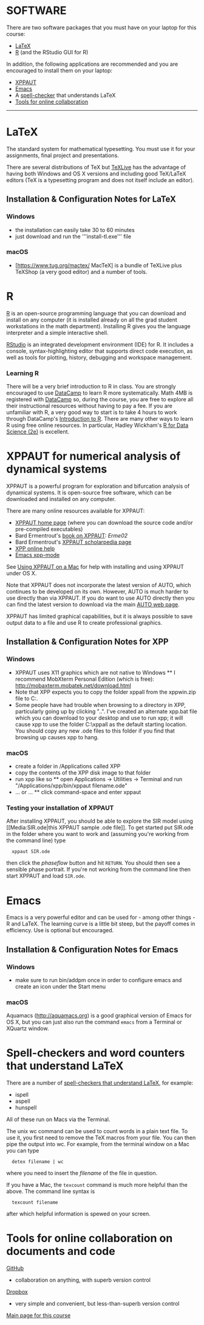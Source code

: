 # SOFTWARE

There are two software packages that you must have on your laptop for this course:
* [LaTeX](#latex)
* [R](#r) (and the RStudio GUI for R)

In addition, the following applications are recommended and you are
encouraged to install them on your laptop:
* [XPPAUT](#xppaut)
* [Emacs](#emacs)
* A [spell-checker](#spell) that understands LaTeX
* [Tools for online collaboration](#tools-for-online-collaboration-on-documents-and-code)

----

# LaTeX

The standard system for mathematical typesetting.  You must use it for your assignments, final project and presentations.

There are several distributions of TeX but [TeXLive](https://www.tug.org/texlive/) has the advantage of having both Windows and OS X versions and including good TeX/LaTeX editors (TeX is a typesetting program and does not itself include an editor).

## Installation & Configuration Notes for LaTeX

### Windows
* the installation can easily take 30 to 60 minutes
* just download and run the '''install-tl.exe''' file

### macOS
* [https://www.tug.org/mactex/ MacTeX] is a bundle of TeXLive plus TeXShop (a very good editor) and a number of tools.

# R

[R](http://www.r-project.org) is an open-source programming language that you can download and install on any computer (it is installed already on all the grad student workstations in the math department).  Installing R gives you the language interpreter and a simple interactive shell.

[RStudio](https://www.rstudio.com/products/rstudio/) is an integrated development environment (IDE) for R. It includes a console, syntax-highlighting editor that supports direct code execution, as well as tools for plotting, history, debugging and workspace management.

### Learning R

There will be a very brief introduction to R in class.  You are strongly
encouraged to use [DataCamp](https://www.datacamp.com/home) to learn R
more systematically.  Math 4MB is registered with
[DataCamp](https://www.datacamp.com/home) so, during the course, you
are free to explore all their instructional resources without having
to pay a fee.  If you are unfamiliar with R, a very good way to start is
to take 4 hours to work through DataCamp's
[Introduction to
R](https://www.datacamp.com/courses/free-introduction-to-r).  There
are many other ways to learn R using free online resources.  In
particular, Hadley Wickham's [R for Data Science
(2e)](https://r4ds.hadley.nz/) is excellent.

# XPPAUT for numerical analysis of dynamical systems <a id="xppaut"></a>

XPPAUT is a powerful program for exploration and bifurcation analysis of dynamical systems. It is open-source free software, which can be downloaded and installed on any computer.

There are many online resources available for XPPAUT:
* [XPPAUT home page](http://www.math.pitt.edu/~bard/xpp/xpp.html) (where you can download the source code and/or pre-compiled executables)
* Bard Ermentrout's [book on XPPAUT](https://www.amazon.ca/exec/obidos/ASIN/0898715067/): <cite>Erme02</cite>
* Bard Ermentrout's [XPPAUT scholarpedia page](http://www.scholarpedia.org/article/XPPAUT)
* [XPP online help](http://www.math.pitt.edu/~bard/xpp/help/xpphelp.html)
* [Emacs xpp-mode](emacs_xpp-mode.md)

See [Using XPPAUT on a Mac](using_XPPAUT_on_a_mac.md) for help with installing and using XPPAUT under OS X.

Note that XPPAUT does not incorporate the latest version of AUTO, which continues to be developed on its own.  However, AUTO is much harder to use directly than via XPPAUT.
If you do want to use AUTO directly then you can find the latest version to download via the main [AUTO web page](http://cmvl.cs.concordia.ca/auto/).

XPPAUT has limited graphical capabilities, but it is always possible to save output data to a file and use R to create professional graphics.

## Installation & Configuration Notes for XPP

### Windows
* XPPAUT uses X11 graphics which are not native to Windows
** I recommend MobXterm Personal Edition (which is free): http://mobaxterm.mobatek.net/download.html
* Note that XPP expects you to copy the folder xppall from the xppwin.zip file to C:\.
* Some people have had trouble when browsing to a directory in XPP, particularly going up by clicking "..".  I've created an alternate xpp.bat file which you can download to your desktop and use to run xpp; it will cause xpp to use the folder C:\xppall as the default starting location.  You should copy any new .ode files to this folder if you find that browsing up causes xpp to hang.

### macOS
* create a folder in /Applications called XPP
* copy the contents of the XPP disk image to that folder
* run xpp like so 
** open Applications -> Utilities -> Terminal and run "/Applications/xpp/bin/xppaut filename.ode"
* ... or ...
** click command-space and enter xppaut

### Testing your installation of XPPAUT

After installing XPPAUT, you should be able to explore the SIR model using [[Media:SIR.ode|this XPPAUT sample .ode file]].  To get started put SIR.ode in the folder where you want to work and (assuming you're working from the command line) type
```
  xppaut SIR.ode
```
then click the _phaseflow_ button and hit `RETURN`.  You should then see a sensible phase portrait.  If you're not working from the command line then start XPPAUT and load `SIR.ode`.

# Emacs
Emacs is a very powerful editor and can be used for - among other
things - R and LaTeX. The learning curve is a little bit steep, but the payoff comes in efficiency.  Use is optional but encouraged.

## Installation & Configuration Notes for Emacs

### Windows
* make sure to run bin/addpm once in order to configure emacs and create an icon under the Start menu

### macOS
Aquamacs (http://aquamacs.org) is a good graphical version of Emacs for OS X, but you can just also run the command ```emacs``` from a Terminal or XQuartz window.

# Spell-checkers and word counters that understand LaTeX

There are a number of [spell-checkers that understand LaTeX](http://en.wikibooks.org/wiki/LaTeX/Tips_and_Tricks#Spell-checking_and_Word_Counting), for example:
* ispell
* aspell
* hunspell

All of these run on Macs via the Terminal.

The unix wc command can be used to count words in a plain text file.  To use it, you first need to remove the TeX macros from your file.  You can then pipe the output into wc.  For example, from the terminal window on a Mac you can type
```
  detex filename | wc
```
where you need to insert the _filename_ of the file in question.

If you have a Mac, the `texcount` command is much more helpful than the above.  The command line syntax is
```
  texcount filename
```
after which helpful information is spewed on your screen.

# Tools for online collaboration on documents and code

[GitHub](https://github.com/)
* collaboration on anything, with superb version control

[Dropbox](https://www.dropbox.com/)
* very simple and convenient, but less-than-superb version control


[Main page for this course](.)
